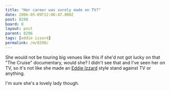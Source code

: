 ```yaml
---
title: "Her career was surely made on TV?"
date: 2006-05-09T12:08:47.000Z
post: 8298
board: 8
layout: post
parent: 8296
tags: [eddie izzard]
permalink: /m/8298/
---
```

She would not be touring big venues like this if she'd not got lucky on that "The Cruise" documentary, would she? I didn't see that and I've seen her on TV, so it's not like she made an <a href="/wiki/eddie+izzard">Eddie Izzard</a> style stand against TV or anything.

I'm sure she's a lovely lady though.
